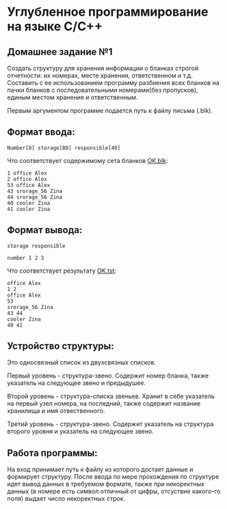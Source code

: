 #  Углубленное программирование на языке С/С++

## Домашнее задание №1
Создать структуру для хранения информации о бланках строгой отчетности: их номерах, месте хранения, ответственном и т.д. 
Составить с ее использованием программу разбиения всех бланков на пачки бланков с последовательными номерами(без пропусков),
единым местом хранения и ответственным.

Первым аргументом программе подается путь к файлу письма (.blk).

## Формат ввода:

`Number[8] storage[80] responsible[40]`

Что соответствует содержимому сета бланков [OK.blk](tests/blanks/OK.blk):
```
1 office Alex
2 office Alex
53 office Alex
43 srorage_56 Zina
44 srorage_56 Zina
40 cooler Zina
41 cooler Zina
```

## Формат вывода:

`storage responsible`

`number 1 2 3`

Что соответствует результату [OK.tst](tests/testcases/OK.tst):
```
office Alex
1 2
office Alex
53
srorage_56 Zina
43 44
cooler Zina
40 41
```

## Устройство структуры:

Это односвязный список из двухсвязных списков.

Первый уровень - структура-звено. Содержит номер бланка, также указатель на следующее звено и предыдушее.

Второй уровень - структура-списка звеньев. Хранит в себе указатель на первый узел номера, на последний, также содержит 
название хранилища и имя отвественного.

Третий уровень - структура-звено. Содержит указатель на структура второго уровня и указатель на следующее
звено.

## Работа программы:

На вход принимает путь к файлу из которого достает данные и формирует структуру. После ввода по мере 
прохождения по структуре идет вывод данных в требуемом формате, также при некоректных данных (в номере есть символ
отличный от цифры, отсуствие какого-го поля) выдает число некоректных строк.